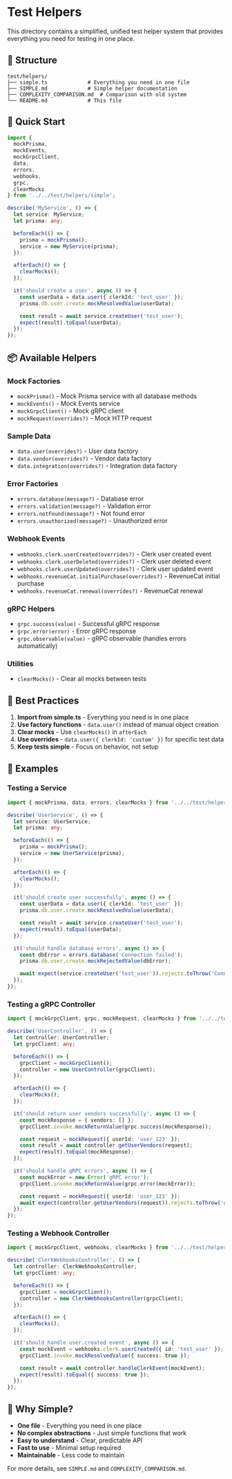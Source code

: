# Test Helpers

This directory contains a simplified, unified test helper system that provides everything you need for testing in one place.

## 📁 Structure

```
test/helpers/
├── simple.ts             # Everything you need in one file
├── SIMPLE.md             # Simple helper documentation
├── COMPLEXITY_COMPARISON.md  # Comparison with old system
└── README.md             # This file
```

## 🚀 Quick Start

```typescript
import { 
  mockPrisma, 
  mockEvents, 
  mockGrpcClient,
  data,
  errors,
  webhooks,
  grpc,
  clearMocks 
} from '../../test/helpers/simple';

describe('MyService', () => {
  let service: MyService;
  let prisma: any;

  beforeEach(() => {
    prisma = mockPrisma();
    service = new MyService(prisma);
  });

  afterEach(() => {
    clearMocks();
  });

  it('should create a user', async () => {
    const userData = data.user({ clerkId: 'test_user' });
    prisma.db.user.create.mockResolvedValue(userData);

    const result = await service.createUser('test_user');
    expect(result).toEqual(userData);
  });
});
```

## 📦 Available Helpers

### Mock Factories
- `mockPrisma()` - Mock Prisma service with all database methods
- `mockEvents()` - Mock Events service
- `mockGrpcClient()` - Mock gRPC client
- `mockRequest(overrides?)` - Mock HTTP request

### Sample Data
- `data.user(overrides?)` - User data factory
- `data.vendor(overrides?)` - Vendor data factory
- `data.integration(overrides?)` - Integration data factory

### Error Factories
- `errors.database(message?)` - Database error
- `errors.validation(message?)` - Validation error
- `errors.notFound(message?)` - Not found error
- `errors.unauthorized(message?)` - Unauthorized error

### Webhook Events
- `webhooks.clerk.userCreated(overrides?)` - Clerk user created event
- `webhooks.clerk.userDeleted(overrides?)` - Clerk user deleted event
- `webhooks.clerk.userUpdated(overrides?)` - Clerk user updated event
- `webhooks.revenueCat.initialPurchase(overrides?)` - RevenueCat initial purchase
- `webhooks.revenueCat.renewal(overrides?)` - RevenueCat renewal

### gRPC Helpers
- `grpc.success(value)` - Successful gRPC response
- `grpc.error(error)` - Error gRPC response
- `grpc.observable(value)` - gRPC observable (handles errors automatically)

### Utilities
- `clearMocks()` - Clear all mocks between tests

## 🎯 Best Practices

1. **Import from simple.ts** - Everything you need is in one place
2. **Use factory functions** - `data.user()` instead of manual object creation
3. **Clear mocks** - Use `clearMocks()` in `afterEach`
4. **Use overrides** - `data.user({ clerkId: 'custom' })` for specific test data
5. **Keep tests simple** - Focus on behavior, not setup

## 📝 Examples

### Testing a Service
```typescript
import { mockPrisma, data, errors, clearMocks } from '../../test/helpers/simple';

describe('UserService', () => {
  let service: UserService;
  let prisma: any;

  beforeEach(() => {
    prisma = mockPrisma();
    service = new UserService(prisma);
  });

  afterEach(() => {
    clearMocks();
  });

  it('should create user successfully', async () => {
    const userData = data.user({ clerkId: 'test_user' });
    prisma.db.user.create.mockResolvedValue(userData);

    const result = await service.createUser('test_user');
    expect(result).toEqual(userData);
  });

  it('should handle database errors', async () => {
    const dbError = errors.database('Connection failed');
    prisma.db.user.create.mockRejectedValue(dbError);

    await expect(service.createUser('test_user')).rejects.toThrow('Connection failed');
  });
});
```

### Testing a gRPC Controller
```typescript
import { mockGrpcClient, grpc, mockRequest, clearMocks } from '../../test/helpers/simple';

describe('UserController', () => {
  let controller: UserController;
  let grpcClient: any;

  beforeEach(() => {
    grpcClient = mockGrpcClient();
    controller = new UserController(grpcClient);
  });

  afterEach(() => {
    clearMocks();
  });

  it('should return user vendors successfully', async () => {
    const mockResponse = { vendors: [] };
    grpcClient.invoke.mockReturnValue(grpc.success(mockResponse));

    const request = mockRequest({ userId: 'user_123' });
    const result = await controller.getUserVendors(request);
    expect(result).toEqual(mockResponse);
  });

  it('should handle gRPC errors', async () => {
    const mockError = new Error('gRPC error');
    grpcClient.invoke.mockReturnValue(grpc.error(mockError));

    const request = mockRequest({ userId: 'user_123' });
    await expect(controller.getUserVendors(request)).rejects.toThrow('gRPC error');
  });
});
```

### Testing a Webhook Controller
```typescript
import { mockGrpcClient, webhooks, clearMocks } from '../../test/helpers/simple';

describe('ClerkWebhooksController', () => {
  let controller: ClerkWebhooksController;
  let grpcClient: any;

  beforeEach(() => {
    grpcClient = mockGrpcClient();
    controller = new ClerkWebhooksController(grpcClient);
  });

  afterEach(() => {
    clearMocks();
  });

  it('should handle user.created event', async () => {
    const mockEvent = webhooks.clerk.userCreated({ id: 'test_user' });
    grpcClient.invoke.mockResolvedValue({ success: true });

    const result = await controller.handleClerkEvent(mockEvent);
    expect(result).toEqual({ success: true });
  });
});
```

## 🎯 Why Simple?

- **One file** - Everything you need in one place
- **No complex abstractions** - Just simple functions that work
- **Easy to understand** - Clear, predictable API
- **Fast to use** - Minimal setup required
- **Maintainable** - Less code to maintain

For more details, see `SIMPLE.md` and `COMPLEXITY_COMPARISON.md`.
